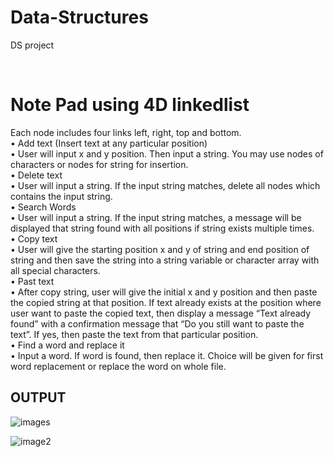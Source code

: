 # Data-Structures
DS project 

<br>
<h1>Note Pad using 4D linkedlist</h1>
Each node includes four links left, right, top and bottom.
<br>• Add text (Insert text at any particular position)
<br>• User will input x and y position. Then input a string. You may use nodes of characters or nodes for string for insertion.
<br>• Delete text
<br>• User will input a string. If the input string matches, delete all nodes which contains the input string.
<br>• Search Words
<br>• User will input a string. If the input string matches, a message will be displayed that string found with all positions if string exists multiple times.
<br>• Copy text
<br>• User will give the starting position x and y of string and end position of string and then save the string into a string variable or character array with all special characters.
<br>• Past text
<br>• After copy string, user will give the initial x and y position and then paste the copied string at that position. If text already exists at the position where user want to paste the copied text, then display a message “Text already found” with a confirmation message that “Do you still want to paste the text”. If yes, then paste the text from that particular position.
<br>• Find a word and replace it
<br>• Input a word. If word is found, then replace it. Choice will be given for first word replacement or replace the word on whole file.

<h2>OUTPUT</h2>

![images](https://github.com/qadsa123/Data-Structures/assets/93070187/465bd0ad-a49e-4c1d-a16f-57fb35a06f63)



![image2](https://github.com/qadsa123/Data-Structures/assets/93070187/15f6ef05-5d5f-4b61-ba38-97c29368fc31)
